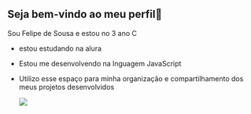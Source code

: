 ## Seja bem-vindo ao meu perfil👋

Sou Felipe de Sousa e estou no 3 ano C

- estou estudando na alura
- Estou me desenvolvendo na lnguagem JavaScript
- Utilizo esse espaço para minha organização e compartilhamento dos meus projetos desenvolvidos

  ![](https://media.tenor.com/L1SOy0Q8O7gAAAAM/eyebrow-raise-shrek.gif)
